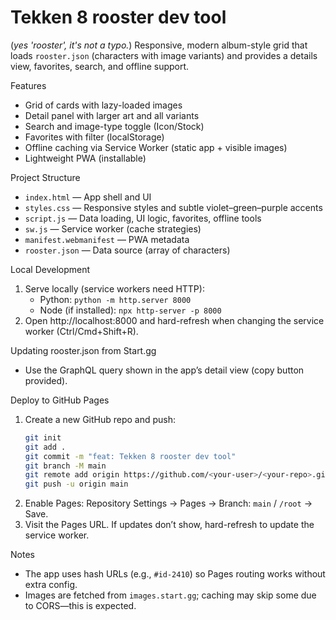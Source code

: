Tekken 8 rooster dev tool
=================================
(_yes 'rooster', it's not a typo._)
Responsive, modern album-style grid that loads `rooster.json` (characters with image variants) and provides a details view, favorites, search, and offline support.

Features
- Grid of cards with lazy-loaded images
- Detail panel with larger art and all variants
- Search and image-type toggle (Icon/Stock)
- Favorites with filter (localStorage)
- Offline caching via Service Worker (static app + visible images)
- Lightweight PWA (installable)

Project Structure
- `index.html` — App shell and UI
- `styles.css` — Responsive styles and subtle violet–green–purple accents
- `script.js` — Data loading, UI logic, favorites, offline tools
- `sw.js` — Service worker (cache strategies)
- `manifest.webmanifest` — PWA metadata
- `rooster.json` — Data source (array of characters)

Local Development
1. Serve locally (service workers need HTTP):
   - Python: `python -m http.server 8000`
   - Node (if installed): `npx http-server -p 8000`
2. Open http://localhost:8000 and hard-refresh when changing the service worker (Ctrl/Cmd+Shift+R).

Updating rooster.json from Start.gg
- Use the GraphQL query shown in the app’s detail view (copy button provided).

Deploy to GitHub Pages
1. Create a new GitHub repo and push:
   ```bash
   git init
   git add .
   git commit -m "feat: Tekken 8 rooster dev tool"
   git branch -M main
   git remote add origin https://github.com/<your-user>/<your-repo>.git
   git push -u origin main
   ```
2. Enable Pages: Repository Settings → Pages → Branch: `main` / `/root` → Save.
3. Visit the Pages URL. If updates don’t show, hard-refresh to update the service worker.

Notes
- The app uses hash URLs (e.g., `#id-2410`) so Pages routing works without extra config.
- Images are fetched from `images.start.gg`; caching may skip some due to CORS—this is expected.

